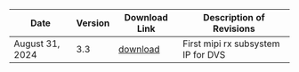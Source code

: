
| Date            | Version | Download Link| Description of Revisions                       |
|-----------------|---------|------------------------------------------------|---------------|
| August 31, 2024 | 3.3     | [download](https://github.com/nrvcorp/docs/blob/gh-pages/assets/ip_repo/mipi_rx_subsystem/mipi_rx_subsystem_v3_3.zip?raw=true)| First mipi rx subsystem IP for DVS             |
